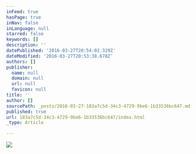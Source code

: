 ```yaml
---
inFeed: true
hasPage: true
inNav: false
inLanguage: null
starred: false
keywords: []
description: ''
datePublished: '2016-03-27T20:54:02.329Z'
dateModified: '2016-03-27T20:53:38.678Z'
authors: []
publisher:
  name: null
  domain: null
  url: null
  favicon: null
title: ''
author: []
sourcePath: _posts/2016-03-27-183a7c5d-34c3-4729-9be6-1b33536bc647.md
published: true
url: 183a7c5d-34c3-4729-9be6-1b33536bc647/index.html
_type: Article

---
```

![](https://the-grid-user-content.s3-us-west-2.amazonaws.com/6966703d-47d4-45b1-bede-d4c2abd60f69.jpg)